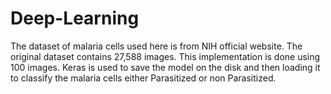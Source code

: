 # Deep-Learning
The dataset of malaria cells used here is from NIH official website.
The original dataset contains 27,588 images.
This implementation is done using 100 images.
Keras is used to save the model on the disk and then loading it to classify the malaria cells either Parasitized or non Parasitized.
